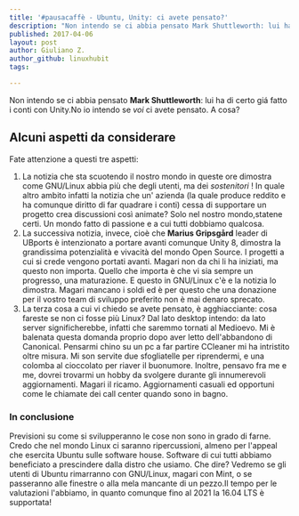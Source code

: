 ```yaml
---
title: '#pausacaffè - Ubuntu, Unity: ci avete pensato?'
description: "Non intendo se ci abbia pensato Mark Shuttleworth: lui ha di certo giá fatto i conti con Unity."
published: 2017-04-06
layout: post
author: Giuliano Z.
author_github: linuxhubit
tags:

---
```

Non intendo se ci abbia pensato **Mark Shuttleworth**: lui ha di certo giá fatto i conti con Unity.No io intendo se _voi_ ci avete pensato. A cosa?

## Alcuni aspetti da considerare

Fate attenzione a questi tre aspetti:

1.  La notizia che sta scuotendo il nostro mondo in queste ore dimostra come GNU/Linux abbia più che degli utenti, ma dei _sostenitori_ ! In quale altro ambito infatti la notizia che un' azienda (la quale produce reddito e ha comunque diritto di far quadrare i conti) cessa di supportare un progetto crea discussioni così animate? Solo nel nostro mondo,statene certi. Un mondo fatto di passione e a cui tutti dobbiamo qualcosa.
2.  La successiva notizia, invece, cioè che **Marius Gripsgård** leader di UBports è intenzionato a portare avanti comunque Unity 8, dimostra la grandissima potenzialità e vivacità del mondo Open Source. I progetti a cui si crede vengono portati avanti. Magari non da chi li ha iniziati, ma questo non importa. Quello che importa è che vi sia sempre un progresso, una maturazione. E questo in GNU/Linux c'è e la notizia lo dimostra. Magari mancano i soldi ed è per questo che una donazione per il vostro team di sviluppo preferito non è mai denaro sprecato.
3.  La terza cosa a cui vi chiedo se avete pensato, è agghiacciante: cosa fareste se non ci fosse più Linux? Dal lato desktop intendo: da lato server significherebbe, infatti che saremmo tornati al Medioevo. Mi è balenata questa domanda proprio dopo aver letto dell'abbandono di Canonical. Pensarmi chino su un pc a far partire CCleaner mi ha intristito oltre misura. Mi son servite due sfogliatelle per riprendermi, e una colomba al cioccolato per riaver il buonumore. Inoltre, pensavo fra me e me, dovrei trovarmi un hobby da svolgere durante gli innumerevoli aggiornamenti. Magari il ricamo. Aggiornamenti casuali ed opportuni come le chiamate dei call center quando sono in bagno.

### In conclusione

Previsioni su come si svilupperanno le cose non sono in grado di farne. Credo che nel mondo Linux ci saranno ripercussioni, almeno per l'appeal che esercita Ubuntu sulle software house. Software di cui tutti abbiamo beneficiato a prescindere dalla distro che usiamo. Che dire? Vedremo se gli utenti di Ubuntu rimarranno con GNU/Linux, magari con Mint, o se passeranno alle finestre o alla mela mancante di un pezzo.Il tempo per le valutazioni l'abbiamo, in quanto comunque fino al 2021 la 16.04 LTS è supportata!